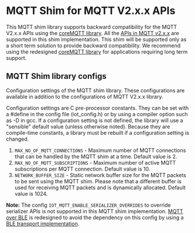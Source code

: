 # MQTT Shim for MQTT V2.x.x APIs

This MQTT shim library supports backward compatibility for the MQTT V2.x.x APIs using the [coreMQTT library](../../../coreMQTT/README.md). All the [APIs in MQTT v2.x.x](https://docs.aws.amazon.com/freertos/latest/lib-ref/c-sdk/mqtt/index.html) are supported in this shim implementation. 
This shim will be supported only as a short term solution to provide backward compatibility. We recommend using the redesigned [coreMQTT library](../../../coreMQTT/README.md) for applications requiring long term support.


## MQTT Shim library configs

Configuration settings of the MQTT shim library. These configurations are available in addition to the configurations of MQTT V2.x.x library.

Configuration settings are C pre-processor constants. They can be set with a #define in the config file (iot_config.h) or by using a compiler option such as -D in gcc. If a configuration setting is not defined, the library will use a "sensible" default value (unless otherwise noted). Because they are compile-time constants, a library must be rebuilt if a configuration setting is changed.

1. `MAX_NO_OF_MQTT_CONNECTIONS` - Maximum number of MQTT connections that can be handled by the MQTT shim at a time. Default value is 2.
2. `MAX_NO_OF_MQTT_SUBSCRIPTIONS` - Maximum number of active MQTT subscriptions per MQTT connection. Default value is 10.
3. `NETWORK_BUFFER_SIZE` - Static network buffer size for the MQTT packets to be sent using the MQTT shim. Please note that a different buffer is used for receiving MQTT packets and is dynamically allocated. Default value is 1024.


**Note:** The config `IOT_MQTT_ENABLE_SERIALIZER_OVERRIDES` to override serializer APIs is not supported in this MQTT shim implementation. [MQTT over BLE](https://docs.aws.amazon.com/freertos/latest/userguide/ble-demo.html#ble-demo-mqtt) is redesigned to avoid the dependency on this config by using a [BLE transport implementation](../ble/src/services/mqtt_ble/iot_ble_mqtt_transport.c).
